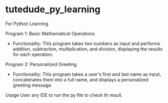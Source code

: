 # tutedude_py_learning
For Python Learning

Program 1: Basic Mathematical Operations
- Functionality: This program takes two numbers as input and performs addition, subtraction, multiplication, and division, displaying the results for each operation.

Program 2: Personalized Greeting
- Functionality: This program takes a user's first and last name as input, concatenates them into a full name, and displays a personalized greeting message.

Usage
User any IDE to run the py file to check th result.

